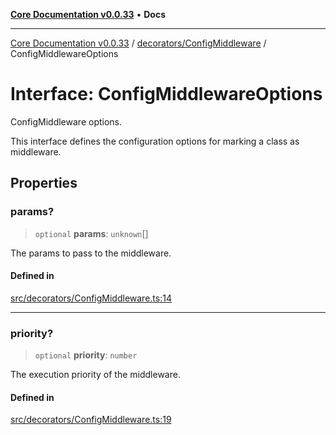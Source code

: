 [**Core Documentation v0.0.33**](../../../README.md) • **Docs**

***

[Core Documentation v0.0.33](../../../modules.md) / [decorators/ConfigMiddleware](../README.md) / ConfigMiddlewareOptions

# Interface: ConfigMiddlewareOptions

ConfigMiddleware options.

This interface defines the configuration options for marking a class as middleware.

## Properties

### params?

> `optional` **params**: `unknown`[]

The params to pass to the middleware.

#### Defined in

[src/decorators/ConfigMiddleware.ts:14](https://github.com/stonemjs/core/blob/077f74fd791b5cd8637e1ab41cbefa238af9d384/src/decorators/ConfigMiddleware.ts#L14)

***

### priority?

> `optional` **priority**: `number`

The execution priority of the middleware.

#### Defined in

[src/decorators/ConfigMiddleware.ts:19](https://github.com/stonemjs/core/blob/077f74fd791b5cd8637e1ab41cbefa238af9d384/src/decorators/ConfigMiddleware.ts#L19)
